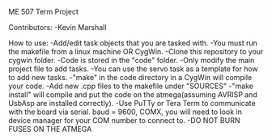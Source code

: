 ME 507 Term Project

Contributors:
-Kevin Marshall

How to use:
-Add/edit task objects that you are tasked with.
-You must run the makefile from a linux machine OR CygWin.
-Clone this repository to your cygwin folder.
-Code is stored in the "code" folder.
-Only modify the main project file to add tasks.
-You can use the servo task as a template for how to add new tasks.
-"make" in the code directory in a CygWin will compile your code.
-Add new .cpp files to the makefile under "SOURCES"
-"make install" will compile and put the code on the atmega(assuming
	AVRISP and UsbAsp are installed correctly).
-Use PuTTy or Tera Term to communicate with the board via serial.
	baud = 9600, COMX, you will need to look in device manager for your
	COM number to connect to.
-DO NOT BURN FUSES ON THE ATMEGA